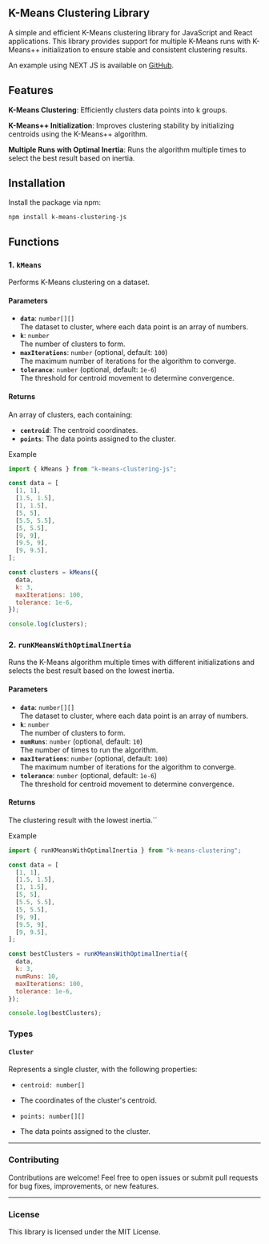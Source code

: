 ## K-Means Clustering Library

A simple and efficient K-Means clustering library for JavaScript and React applications. This library provides support for multiple K-Means runs with K-Means++ initialization to ensure stable and consistent clustering results.

An example using NEXT JS is available on [GitHub](https://github.com/thisprojects/k-means-next).

## Features

**K-Means Clustering**: Efficiently clusters data points into k groups.

**K-Means++ Initialization**: Improves clustering stability by initializing centroids using the K-Means++ algorithm.

**Multiple Runs with Optimal Inertia**: Runs the algorithm multiple times to select the best result based on inertia.

## Installation

Install the package via npm:

`npm install k-means-clustering-js`

## Functions

### 1. `kMeans`

Performs K-Means clustering on a dataset.

#### Parameters

- **`data`**: `number[][]`  
  The dataset to cluster, where each data point is an array of numbers.
- **`k`**: `number`  
  The number of clusters to form.
- **`maxIterations`**: `number` (optional, default: `100`)  
  The maximum number of iterations for the algorithm to converge.
- **`tolerance`**: `number` (optional, default: `1e-6`)  
  The threshold for centroid movement to determine convergence.

#### Returns

An array of clusters, each containing:

- **`centroid`**: The centroid coordinates.
- **`points`**: The data points assigned to the cluster.

Example

```javascript
import { kMeans } from "k-means-clustering-js";

const data = [
  [1, 1],
  [1.5, 1.5],
  [1, 1.5],
  [5, 5],
  [5.5, 5.5],
  [5, 5.5],
  [9, 9],
  [9.5, 9],
  [9, 9.5],
];

const clusters = kMeans({
  data,
  k: 3,
  maxIterations: 100,
  tolerance: 1e-6,
});

console.log(clusters);
```

### 2. `runKMeansWithOptimalInertia`

Runs the K-Means algorithm multiple times with different initializations and selects the best result based on the lowest inertia.

#### Parameters

- **`data`**: `number[][]`  
  The dataset to cluster, where each data point is an array of numbers.
- **`k`**: `number`  
  The number of clusters to form.
- **`numRuns`**: `number` (optional, default: `10`)  
  The number of times to run the algorithm.
- **`maxIterations`**: `number` (optional, default: `100`)  
  The maximum number of iterations for the algorithm to converge.
- **`tolerance`**: `number` (optional, default: `1e-6`)  
  The threshold for centroid movement to determine convergence.

#### Returns

The clustering result with the lowest inertia.``

Example

```javascript
import { runKMeansWithOptimalInertia } from "k-means-clustering";

const data = [
  [1, 1],
  [1.5, 1.5],
  [1, 1.5],
  [5, 5],
  [5.5, 5.5],
  [5, 5.5],
  [9, 9],
  [9.5, 9],
  [9, 9.5],
];

const bestClusters = runKMeansWithOptimalInertia({
  data,
  k: 3,
  numRuns: 10,
  maxIterations: 100,
  tolerance: 1e-6,
});

console.log(bestClusters);
```

### Types

#### `Cluster`

Represents a single cluster, with the following properties:

- `centroid: number[]`
- The coordinates of the cluster's centroid.

- `points: number[][]`
- The data points assigned to the cluster.

---

### Contributing

Contributions are welcome! Feel free to open issues or submit pull requests for bug fixes, improvements, or new features.

---

### License

This library is licensed under the MIT License.
